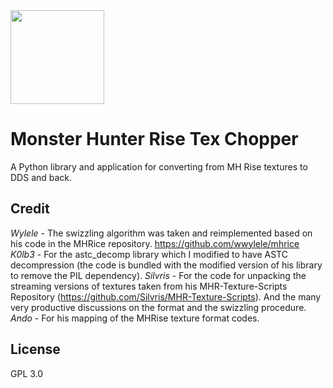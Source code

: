 <img src="https://cdn.discordapp.com/attachments/606154391405199380/828385308672393216/GossHaragIconFull.fw.png" width="150"> 

# Monster Hunter Rise Tex Chopper  

A Python library and application for converting from MH Rise textures to DDS and back.

## Credit
*Wylele* - The swizzling algorithm was taken and reimplemented based on his code in the MHRice repository. https://github.com/wwylele/mhrice
*K0lb3* - For the astc_decomp library which I modified to have ASTC decompression (the code is bundled with the modified version of his library to remove the PIL dependency).
*Silvris* - For the code for unpacking the streaming versions of textures taken from his MHR-Texture-Scripts Repository (https://github.com/Silvris/MHR-Texture-Scripts). And the many very productive discussions on the format and the swizzling procedure.
*Ando* - For his mapping of the MHRise texture format codes.

## License
GPL 3.0
